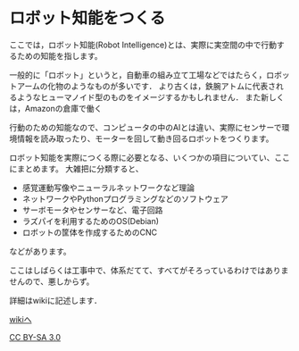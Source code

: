 # ロボット知能をつくる
ここでは，ロボット知能(Robot Intelligence)とは、実際に実空間の中で行動するための知能を指します。

一般的に「ロボット」というと，自動車の組み立て工場などではたらく，ロボットアームの化物のようなものが多いです．
より古くは，鉄腕アトムに代表されるようなヒューマノイド型のものをイメージするかもしれません．
また新しくは，Amazonの倉庫で働く

行動のための知能なので、コンピュータの中のAIとは違い、実際にセンサーで環境情報を読み取ったり、モーターを回して動き回るロボットをつくります。

ロボット知能を実際につくる際に必要となる、いくつかの項目についてい、ここにまとめます。
大雑把に分類すると、
  * 感覚運動写像やニューラルネットワークなど理論
  * ネットワークやPythonプログラミングなどのソフトウェア
  * サーボモータやセンサーなど、電子回路
  * ラズパイを利用するためのOS(Debian)
  * ロボットの筐体を作成するためのCNC

などがあります。

ここはしばらくは工事中で、体系だてて、すべてがそろっているわけではありませんので、悪しからず。

詳細はwikiに記述します．

[wikiへ](https://github.com/HondaLab/textbook/wiki)

[CC BY-SA 3.0](https://creativecommons.org/licenses/by-sa/3.0/deed.ja)
